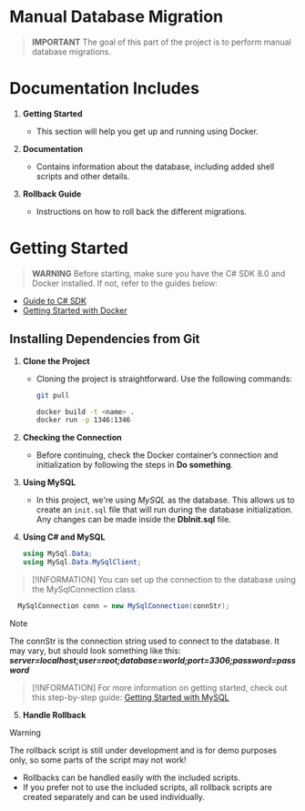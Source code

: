 # Manual Database Migration
> **IMPORTANT**
> The goal of this part of the project is to perform manual database migrations.

# Documentation Includes
1. **Getting Started**
   - This section will help you get up and running using Docker.

2. **Documentation**
   - Contains information about the database, including added shell scripts and other details.

3. **Rollback Guide**
   - Instructions on how to roll back the different migrations.

# Getting Started
> **WARNING**
> Before starting, make sure you have the C# SDK 8.0 and Docker installed. If not, refer to the guides below:

- [Guide to C# SDK](#)
- [Getting Started with Docker](#)

## Installing Dependencies from Git
1. **Clone the Project**
   - Cloning the project is straightforward. Use the following commands:
     ```bash
     git pull

     docker build -t <name> .
     docker run -p 1346:1346
     ```

2. **Checking the Connection**
   - Before continuing, check the Docker container’s connection and initialization by following the steps in **Do something**.

3. **Using MySQL**
   - In this project, we're using *MySQL* as the database. This allows us to create an `init.sql` file that will run during the database initialization. Any changes can be made inside the **DbInit.sql** file.

4. **Using C# and MySQL**
   ```csharp
   using MySql.Data;
   using MySql.Data.MySqlClient;
   ```
  >[!INFORMATION]
  > You can set up the connection to the database using the MySqlConnection class.

  ```csharp
    MySqlConnection conn = new MySqlConnection(connStr);
  ```
  > [!NOTE]
  > The connStr is the connection string used to connect to the database. It may vary, but should look something like this:
  > ***server=localhost;user=root;database=world;port=3306;password=password***

  > [!INFORMATION]
  > For more information on getting started, check out this step-by-step guide:
  > [Getting Started with MySQL](#)


5. **Handle Rollback**
  > [!WARNING]
  > The rollback script is still under development and is for demo purposes only, so some parts of the script may not work!

  - Rollbacks can be handled easily with the included scripts.
  - If you prefer not to use the included scripts, all rollback scripts are created separately and can be used individually.